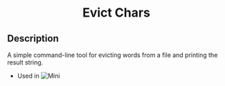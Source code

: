 <h1 align="center"> 
  Evict Chars 
</h1>

## Description
A simple command-line tool for evicting words from a file and printing the result string.
- Used in ![Mini](https://github.com/inohime/Mini)
